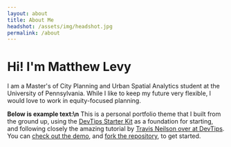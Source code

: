 ```yaml
---
layout: about
title: About Me
headshot: /assets/img/headshot.jpg
permalink: /about
---
```


# Hi! I'm Matthew Levy

I am a Master's of City Planning and Urban Spatial Analytics student at the University of Pennsylvania. While I like to keep my future very flexible, I would love to work in equity-focused planning.

**Below is example text:\n**
This is a personal portfolio theme that I built from the ground up, using the [DevTips Starter Kit](http://devtipsstarterkit.com/) as a foundation for starting, and following closely the amazing tutorial by [Travis Neilson over at DevTips](https://www.youtube.com/watch?v=T6jKLsxbFg4&list=PL0CB3OvPhDA_STygmp3sDenx3UpdOMk7P). You can [check out the demo](lenpaul.github.io/portfolio-jekyll-theme/), and [fork the repository](https://github.com/LeNPaul/portfolio-jekyll-theme/fork), to get started.
